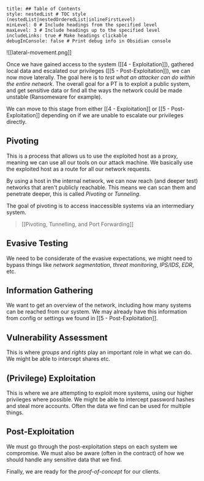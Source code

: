 ```table-of-contents
title: ## Table of Contents
style: nestedList # TOC style (nestedList|nestedOrderedList|inlineFirstLevel)
minLevel: 0 # Include headings from the specified level
maxLevel: 3 # Include headings up to the specified level
includeLinks: true # Make headings clickable
debugInConsole: false # Print debug info in Obsidian console
```

![[lateral-movement.png]]

Once we have gained access to the system ([[4 - Exploitation]]), gathered local data and escalated our privileges ([[5 - Post-Exploitation]]), we can now move laterally. The goal here is to *test what an attacker can do within the entire network*. The overall goal for a PT is to exploit a public system, and get sensitive data or find all the ways the network could be made unstable (Ransomeware for example).

We can move to this stage from either [[4 - Exploitation]] or [[5 - Post-Exploitation]] depending on if we are unable to escalate our privileges directly.
## Pivoting
This is a process that allows us to use the exploited host as a proxy, meaning we can use all our tools on our attack machine. We basically use the exploited host as a route for all our network requests.

By using a host in the internal network, we can now reach (and deeper test) networks that aren't publicly reachable. This means we can scan them and penetrate deeper, this is called *Pivoting* or *Tunneling*.

The goal of pivoting is to access inaccessible systems via an intermediary system.

> [[Pivoting, Tunnelling, and Port Forwarding]]
## Evasive Testing
We need to be considerate of the evasive expectations, we might need to bypass things like *network segmentation*, *threat monitoring*, *IPS/IDS*, *EDR*, etc.

## Information Gathering
We want to get an overview of the network, including how many systems can be reached from our system. We may already have this information from config or settings we found in [[5 - Post-Exploitation]].

## Vulnerability Assessment
This is where *groups* and *rights* play an important role in what we can do. We might be able to intercept shares etc.

## (Privilege) Exploitation
This is where we are attempting to exploit more systems, using our higher privileges where possible. We might be able to intercept password hashes and steal more accounts. Often the data we find can be used for multiple things.

## Post-Exploitation
We must go through the post-exploitation steps on each system we compromise. We must also be aware (often in the contract) of how we should handle any sensitive data that we find.

Finally, we are ready for the *proof-of-concept* for our clients.
